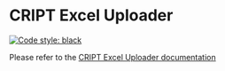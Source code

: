 # CRIPT Excel Uploader
[![Code style: black](https://img.shields.io/badge/code%20style-black-000000.svg)](https://github.com/psf/black)  


Please refer to the <a href="">CRIPT Excel Uploader documentation</a>
